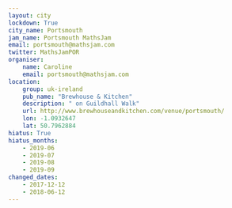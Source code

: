 ```yaml
---
layout: city                                           
lockdown: True
city_name: Portsmouth                                                               
jam_name: Portsmouth MathsJam
email: portsmouth@mathsjam.com
twitter: MathsJamPOR
organiser:
    name: Caroline
    email: portsmouth@mathsjam.com
location:
    group: uk-ireland
    pub_name: "Brewhouse & Kitchen"
    description: " on Guildhall Walk"
    url: http://www.brewhouseandkitchen.com/venue/portsmouth/
    lon: -1.0932647
    lat: 50.7962884
hiatus: True
hiatus_months:
    - 2019-06
    - 2019-07
    - 2019-08
    - 2019-09
changed_dates:
    - 2017-12-12
    - 2018-06-12
---
```

